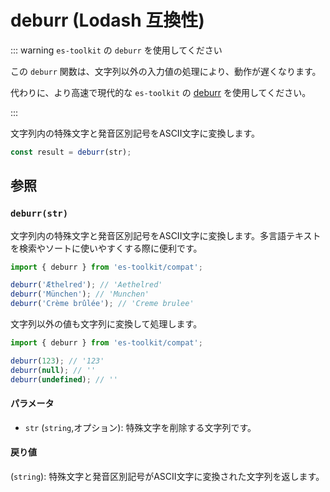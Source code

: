 # deburr (Lodash 互換性)

::: warning `es-toolkit` の `deburr` を使用してください

この `deburr` 関数は、文字列以外の入力値の処理により、動作が遅くなります。

代わりに、より高速で現代的な `es-toolkit` の [deburr](../../string/deburr.md) を使用してください。

:::

文字列内の特殊文字と発音区別記号をASCII文字に変換します。

```typescript
const result = deburr(str);
```

## 参照

### `deburr(str)`

文字列内の特殊文字と発音区別記号をASCII文字に変換します。多言語テキストを検索やソートに使いやすくする際に便利です。

```typescript
import { deburr } from 'es-toolkit/compat';

deburr('Æthelred'); // 'Aethelred'
deburr('München'); // 'Munchen'
deburr('Crème brûlée'); // 'Creme brulee'
```

文字列以外の値も文字列に変換して処理します。

```typescript
import { deburr } from 'es-toolkit/compat';

deburr(123); // '123'
deburr(null); // ''
deburr(undefined); // ''
```

#### パラメータ

- `str` (`string`,オプション): 特殊文字を削除する文字列です。

#### 戻り値

(`string`): 特殊文字と発音区別記号がASCII文字に変換された文字列を返します。
